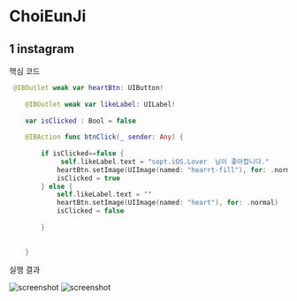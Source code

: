 # ChoiEunJi


## 1 instagram

핵심 코드 

```swift
 @IBOutlet weak var heartBtn: UIButton!
    
    @IBOutlet weak var likeLabel: UILabel!
    
    var isClicked : Bool = false
   
    @IBAction func btnClick(_ sender: Any) {
        
        if isClicked==false {
             self.likeLabel.text = "sopt.iOS.Lover  님이 좋아합니다."
            heartBtn.setImage(UIImage(named: "hearrt-fill"), for: .normal)
            isClicked = true
        } else {
            self.likeLabel.text = ""
            heartBtn.setImage(UIImage(named: "heart"), for: .normal)
            isClicked = false
            
        }
       
        
    }
```

실행 결과

![screenshot](./screenshots/01_insta)
![screenshot](./screenshots/01_insta2)
